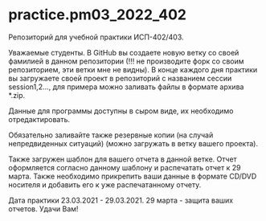 # practice.pm03_2022_402

Репозиторий для учебной практики ИСП-402/403.

Уважаемые студенты. В GitHub вы создаете новую ветку со своей фамилией в данном репозитории (!!! не производите форк со своим репозиторием, эти ветки мне не видны). В конце каждого дня практики вы загружаете своей проект в репозиторий с названием сессии session1,2..., для примера можно заливать файлы в формате архива *.zip.

Данные для программы доступны в сыром виде, их необходимо отредактировать.

Обязательно заливайте также резервные копии (на случай непредвиденных ситуаций) (можно загружать в ветку вашего проекта).

Также загружен шаблон для вашего отчета в данной ветке. Отчет оформляется согласно данному шаблону и распечатать отчет к 29 марта. Также необходимо прикрепить ваши данные в формате CD/DVD носителя и добавить его к уже распечатанному отчету.

Дата практики 23.03.2021 - 29.03.2021. 
29 марта - защита ваших отчетов. Удачи Вам!

